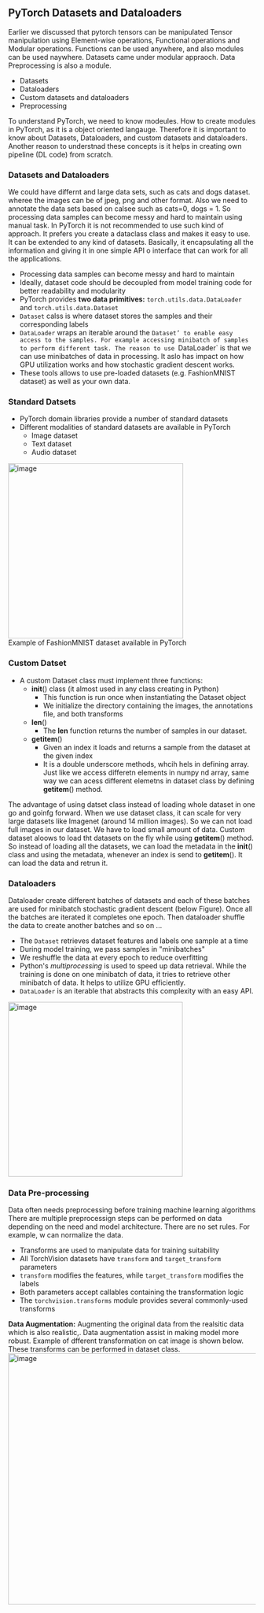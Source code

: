 
## PyTorch Datasets and Dataloaders
Earlier we discussed that pytorch tensors can be manipulated Tensor manipulation using Element-wise operations, Functional operations and Modular operations. Functions can be used anywhere, and also modules can be used naywhere. Datasets came under modular appraoch. Data Preprocessing is also a module.

- Datasets
- Dataloaders
- Custom datasets and dataloaders
- Preprocessing

To understand PyTorch, we need to know modeules. How to create modules in PyTorch, as it is a object oriented langauge. Therefore it is important to know about Datasets, Dataloaders, and custom datasets and dataloaders. Another reason to understnad these concepts is it helps in creating own pipeline (DL code) from scratch.

### Datasets and Dataloaders
We could have differnt and large data sets, such as cats and dogs dataset. wheree the images can be of jpeg, png and other format. Also we need to annotate the data sets based on calsee such as cats=0, dogs = 1. So processing data samples can become messy and hard to maintain using manual task. In PyTorch it is not recommended to use such kind of approach. It prefers you create a dataclass class and makes it easy to use. It can be extended to any kind of datasets. Basically, it encapsulating all the information and giving it in one simple API o interface that can work for all the applications.

- Processing data samples can become messy and hard to maintain
- Ideally, dataset code should be decoupled from model training code for better readability and modularity
- PyTorch provides __two data primitives:__ `torch.utils.data.DataLoader` and `torch.utils.data.Dataset`
- `Dataset` calss is where dataset stores the samples and their corresponding labels
- `DataLoader` wraps an iterable around the `Dataset’ to enable easy access to the samples. For example accessing minibatch of samples to perform different task. The reason to use `DataLoader` is that we can use minibatches of data in processing. It aslo has impact on how GPU utilization works and how stochastic gradient descent works.
- These tools allows to use pre-loaded datasets (e.g. FashionMNIST dataset) as well as your own data.

### Standard Datsets
- PyTorch domain libraries provide a number of standard datasets
- Different modalities of standard datasets are available in PyTorch
    - Image dataset
    - Text dataset
    - Audio dataset

<img width="356" alt="image" src="https://github.com/user-attachments/assets/4719f381-5545-4f6d-8762-c0e85197cb64">\
Example of FashionMNIST dataset available in PyTorch
 
### Custom Datset
- A custom Dataset class must implement three functions:
    - __init__() class (it almost used in any class creating in Python)
        - This function is run once when instantiating the Dataset object
        - We initialize the directory containing the images, the annotations file, and both transforms
    - __len__()
        - The __len__ function returns the number of samples in our dataset.
    - __getitem__()
        - Given an index it loads and returns a sample from the dataset at the given index
        - It is a double underscore methods, whcih hels in defining array. Just like we access differetn elements in numpy nd array, same way we can acess different elemetns in dataset class by defining __getitem__() method.

The advantage of using datset class instead of loading whole dataset in one go and goinfg forward. When we use dataset class, it can scale for very large datasets like Imagenet (around 14 million images). So we can not load full images in our dataset. We have to load small amount of  data.
Custom dataset aloows to load tht datasets on the fly while using __getitem__() method. So instead of loading all the datasets, we can load the metadata in the __init__() class and using the metadata, whenever an index is send to __getitem__(). It can load the data and retrun it.

### Dataloaders
Dataloader create different batches of datasets and each of these batches are used for minibatch stochastic gradient descent (below Figure). Once all the batches are iterated it completes one epoch. Then dataloader shuffle the data to create another batches and so on ...
- The `Dataset` retrieves dataset features and labels one sample at a time
- During model training, we pass samples in "minibatches"
- We reshuffle the data at every epoch to reduce overfitting
- Python's _multiprocessing_ is used to speed up data retrieval. While the training is done on one minibatch of data, it tries to retrieve other minibatch of data. It helps to utilize GPU efficiently.
- `DataLoader` is an iterable that abstracts this complexity with an easy API.

<img width="355" alt="image" src="https://github.com/user-attachments/assets/20c13ed2-ab1f-40e8-a81d-cec64654805d">

### Data Pre-processing
Data often needs preprocessing before training machine learning algorithms There are multiple preprocessign steps can be performed on data depending on the need and model architecture. There are no set rules. For example, w can normalize the data.
- Transforms are used to manipulate data for training suitability
- All TorchVision datasets have `transform` and `target_transform` parameters
- `transform` modifies the features, while `target_transform` modifies the labels
- Both parameters accept callables containing the transformation logic
- The `torchvision.transforms` module provides several commonly-used transforms

__Data Augmentation:__ Augmenting the original data from the realsitic data which is also realistic,. Data augmentation assist in making model more robust. Example of dfferent transformation on cat image is shown below. These transforms can be performed in dataset class. \
<img width="511" alt="image" src="https://github.com/user-attachments/assets/79cb4dc6-e6cf-48e6-b35b-05e0f89fe4fd">









